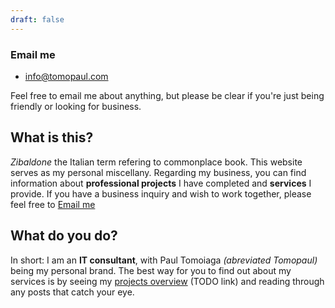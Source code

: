 ```yaml
---
draft: false
---
```


### Email me

* info@tomopaul.com

Feel free to email me about anything, but please be clear if you're just being friendly or looking for business. 

## What is this?

*Zibaldone* the Italian term refering to commonplace book. This website serves as my personal miscellany. Regarding my business, you can find information about **professional projects** I have completed and **services** I provide. If you have a business inquiry and wish to work together, please feel free to [Email me](mailto:paul@tomopaul.com)

## What do you do?

In short: I am an **IT consultant**, with Paul Tomoiaga *(abreviated Tomopaul)* being my personal brand. The best way for you to find out about my services is by seeing my [projects overview](/blog/projects/) (TODO link) and reading through any posts that catch your eye.
